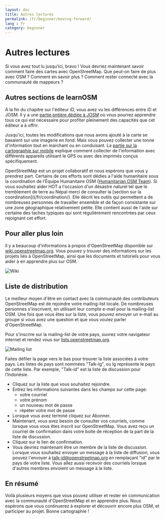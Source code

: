 ```yaml
---
layout: doc
title: Autres lectures
permalink: /fr/beginner/moving-forward/
lang : fr
category: beginner
---
```


Autres lectures
===============


Si vous avez tout lu jusqu’ici, bravo ! Vous devriez maintenant savoir comment faire des cartes avec OpenStreetMap. Que peut-on faire de plus avec OSM ? Comment en savoir plus ? Comment rester connecté avec la communauté de mappeurs ?  

Autres sections de learnOSM
---------------------------

À la fin du chapitre sur l'éditeur iD, vous avez vu les différences entre iD et JOSM. Il y a une [partie entière dédiée à JOSM](/fr/josm/) où vous pourrez apprendre tous ce qui est nécessaire pour profiter pleinement des capacités que cet éditeur a à offrir.  

Jusqu'ici, toutes les modifications que nous avons ajouté à la carte se basaient sur une imagerie en fond. Mais vous pouvez collecter une tonne d'information tout en marchant ou en conduisant. La [partie sur la cartographie sur mobile](/fr/mobile-mapping/) explique comment collecter de l'information avec différents appareils utilisant le GPS ou avec des imprimés conçus spécifiquement.   

OpenStreetMap est un projet collaboratif et nous espérons que vous y prendrez part. Certains de ces efforts sont dédies a l'aide humanitaire sous la coordination de l’Équipe Humanitaire OSM ([Humanitarian OSM Team](http://hotosm.org)). Si vous souhaitez aider HOT a l'occasion d'un désastre naturel tel que le tremblement de terre au Népal merci de consulter la [section sur la coordination]((/fr/coordination/). Elle décrit les outils qui permettent a de nombreuses personnes de travailler ensemble et de façon consistante sur une zone géographique relativement petite. Elle contient aussi de l'aide sur certaine des taches typiques qui sont régulièrement rencontrées par ceux rejoignant cet effort.  


Pour aller plus loin
----------

Il y a beaucoup d'informations à propos d'OpenStreetMap disponible sur [wiki.openstreetmap.org](http://wiki.openstreetmap.org/). Vous pouvez y trouver des informations sur les projets liés à OpenStreetMap, ainsi que les documents et tutoriels pour vous aider à en apprendre plus sur OSM.  

![Wiki][]

<!-- also more info on this site once it is prepared -->

Liste de distribution
------------

Le meilleur moyen d'être en contact avec la communauté des contributeurs OpenStreetMap est de rejoindre votre mailing-list locale. De nombreuses personnes s'inscrivent, en utilisant leur compte e-mail pour la mailing-list OSM. Une fois que vous êtes sur la liste, vous pouvez envoyer un e-mail au groupe si vous avez une question et que vous voulez parler d'OpenStreetMap.  

Pour s'inscrire sur la mailing-list de votre pays, ouvrez votre navigateur internet et rendez vous sur [lists.openstreetmap.org](http://lists.openstreetmap.org/).  

![Mailing list][]

Faites défiler la page vers le bas pour trouver la liste associées à votre pays. Les listes de pays sont nommées "Talk-lg", ou lg représente le pays de cette liste. Par exemple, "Talk-id" est la liste de discussion pour l’Indonésie.  

- Cliquez sur la liste que vous souhaitez rejoindre.  
- Entrez les informations suivantes dans les champs sur cette page:  
    + votre courriel  
    + votre prénom  
    + un nouveau mot de passe  
    + répéter votre mot de passe  
- Lorsque vous avez terminé cliquez sur Abonner.
- Maintenant, vous avez besoin de consulter vos courriels, comme lorsque vous vous êtes inscrit sur OpenStreetMap. Vous avez reçu un courriel de confirmation dans votre boite de réception de la part de la liste de discussion.  
- Cliquez sur le lien de confirmation.  
- Vous devriez maintenant être un membre de la liste de discussion.  
Lorsque vous souhaitez envoyer un message à la liste de diffusion, vous pouvez l'envoyer à [talk-id@openstreetmap.org](mailto:talk-id@openstreetmap.org) en remplaçant "id" par le pays de votre liste. Vous allez aussi recevoir des courriels lorsque d'autres membres envoient un message à la liste.  

<!-- maybe expand and put this back later
MapOSMatic
----------

Un de ces projets s'appelle MapOSMatic, vous pouvez y accéder via votre
navigateur internet à l'adresse [maposmatic.org](http://www.maposmatic.org/). C'est
un outil simple pour imprimer une carte du lieu de votre choix. Il va
automatiquement générer une carte, accompagnée d'une grille et d'un
index des lieux inclus dans la zone.

![MapOSMatic][]
-->


En résumé
-------

Voilà plusieurs moyens que vous pouvez utiliser et rester en communication avec la communauté d'OpenStreetMap et en apprendre plus. Nous espérons que vous continuerez à explorer et découvrir encore plus OSM, et participer au projet. Bonne cartographie !


[MapOSMatic]: /images/beginner/maposmatic-homepage.png
[Wiki]: /images/beginner/osm-wiki.png
[Mailing list]: /images/beginner/osm-mailing-lists.png
